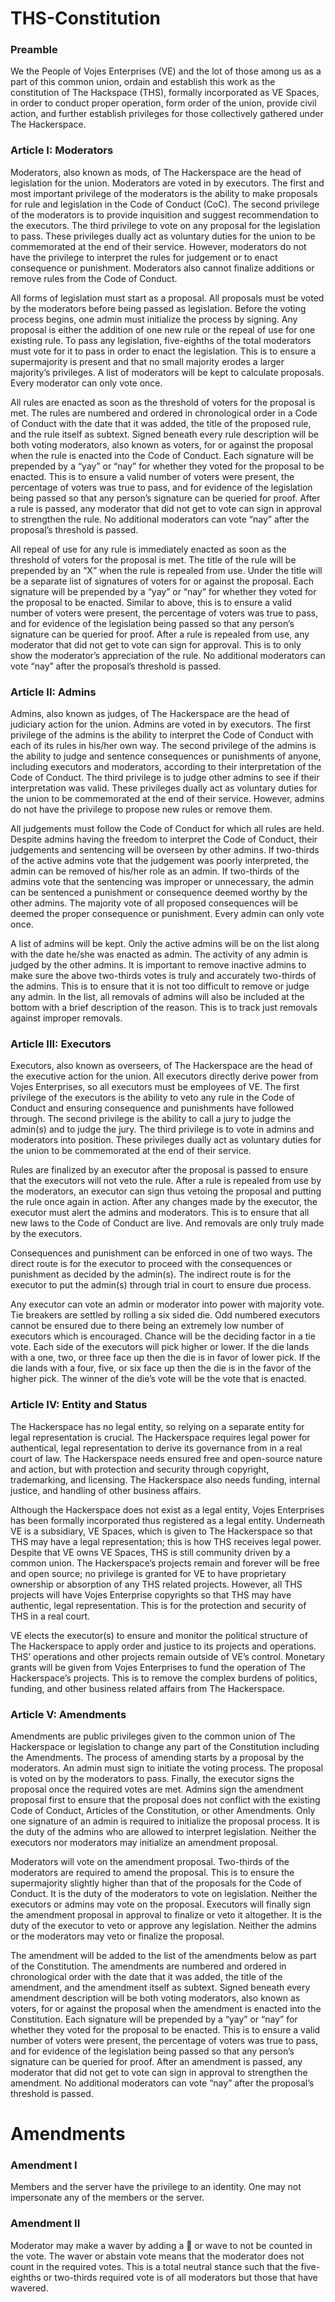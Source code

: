 # THS-Constitution

### Preamble
We the People of Vojes Enterprises (VE) and the lot of those among us as a part of this common union, ordain and establish this work as the constitution of The Hackspace (THS), formally incorporated as VE Spaces, in order to conduct proper operation, form order of the union, provide civil action, and further establish privileges for those collectively gathered under The Hackerspace.

### Article I: Moderators
Moderators, also known as mods, of The Hackerspace are the head of legislation for the union. Moderators are voted in by executors. The first and most important privilege of the moderators is the ability to make proposals for rule and legislation in the Code of Conduct (CoC). The second privilege of the moderators is to provide inquisition and suggest recommendation to the executors. The third privilege to vote on any proposal for the legislation to pass. These privileges dually act as voluntary duties for the union to be commemorated at the end of their service. However, moderators do not have the privilege to interpret the rules for judgement or to enact consequence or punishment. Moderators also cannot finalize additions or remove rules from the Code of Conduct. 

All forms of legislation must start as a proposal. All proposals must be voted by the moderators before being passed as legislation. Before the voting process begins, one admin must initialize the process by signing. Any proposal is either the addition of one new rule or the repeal of use for one existing rule. To pass any legislation, five-eighths of the total moderators must vote for it to pass in order to enact the legislation. This is to ensure a supermajority is present and that no small majority erodes a larger majority’s privileges. A list of moderators will be kept to calculate proposals. Every moderator can only vote once.

All rules are enacted as soon as the threshold of voters for the proposal is met. The rules are numbered and ordered in chronological order in a Code of Conduct with the date that it was added, the title of the proposed rule, and the rule itself as subtext. Signed beneath every rule description will be both voting moderators, also known as voters, for or against the proposal when the rule is enacted into the Code of Conduct. Each signature will be prepended by a “yay” or “nay” for whether they voted for the proposal to be enacted. This is to ensure a valid number of voters were present, the percentage of voters was true to pass, and for evidence of the legislation being passed so that any person’s signature can be queried for proof. After a rule is passed, any moderator that did not get to vote can sign in approval to strengthen the rule. No additional moderators can vote “nay” after the proposal’s threshold is passed.

All repeal of use for any rule is immediately enacted as soon as the threshold of voters for the proposal is met. The title of the rule will be prepended by an “X” when the rule is repealed from use. Under the title will be a separate list of signatures of voters for or against the proposal. Each signature will be prepended by a “yay” or “nay” for whether they voted for the proposal to be enacted. Similar to above, this is to ensure a valid number of voters were present, the percentage of voters was true to pass, and for evidence of the legislation being passed so that any person’s signature can be queried for proof. After a rule is repealed from use, any moderator that did not get to vote can sign for approval. This is to only show the moderator’s appreciation of the rule. No additional moderators can vote “nay” after the proposal’s threshold is passed.

### Article II: Admins
Admins, also known as judges, of The Hackerspace are the head of judiciary action for the union. Admins are voted in by executors. The first privilege of the admins is the ability to interpret the Code of Conduct with each of its rules in his/her own way. The second privilege of the admins is the ability to judge and sentence consequences or punishments of anyone, including executors and moderators, according to their interpretation of the Code of Conduct. The third privilege is to judge other admins to see if their interpretation was valid. These privileges dually act as voluntary duties for the union to be commemorated at the end of their service. However, admins do not have the privilege to propose new rules or remove them.

All judgements must follow the Code of Conduct for which all rules are held. Despite admins having the freedom to interpret the Code of Conduct, their judgements and sentencing will be overseen by other admins. If two-thirds of the active admins vote that the judgement was poorly interpreted, the admin can be removed of his/her role as an admin. If two-thirds of the admins vote that the sentencing was improper or unnecessary, the admin can be sentenced a punishment or consequence deemed worthy by the other admins. The majority vote of all proposed consequences will be deemed the proper consequence or punishment. Every admin can only vote once.

A list of admins will be kept. Only the active admins will be on the list along with the date he/she was enacted as admin. The activity of any admin is judged by the other admins. It is important to remove inactive admins to make sure the above two-thirds votes is truly and accurately two-thirds of the admins. This is to ensure that it is not too difficult to remove or judge any admin. In the list, all removals of admins will also be included at the bottom with a brief description of the reason. This is to track just removals against improper removals. 

### Article III: Executors
Executors, also known as overseers, of The Hackerspace are the head of the executive action for the union. All executors directly derive power from Vojes Enterprises, so all executors must be employees of VE. The first privilege of the executors is the ability to veto any rule in the Code of Conduct and ensuring consequence and punishments have followed through. The second privilege is the ability to call a jury to judge the admin(s) and to judge the jury. The third privilege is to vote in admins and moderators into position. These privileges dually act as voluntary duties for the union to be commemorated at the end of their service.

Rules are finalized by an executor after the proposal is passed to ensure that the executors will not veto the rule. After a rule is repealed from use by the moderators, an executor can sign thus vetoing the proposal and putting the rule once again in action. After any changes made by the executor, the executor must alert the admins and moderators. This is to ensure that all new laws to the Code of Conduct are live. And removals are only truly made by the executors.

Consequences and punishment can be enforced in one of two ways. The direct route is for the executor to proceed with the consequences or punishment as decided by the admin(s). The indirect route is for the executor to put the admin(s) through trial in court to ensure due process.

Any executor can vote an admin or moderator into power with majority vote. Tie breakers are settled by rolling a six sided die. Odd numbered executors cannot be ensured due to there being an extremely low number of executors which is encouraged. Chance will be the deciding factor in a tie vote. Each side of the executors will pick higher or lower. If the die lands with a one, two, or three face up then the die is in favor of lower pick. If the die lands with a four, five, or six face up then the die is in the favor of the higher pick. The winner of the die’s vote will be the vote that is enacted.

### Article IV: Entity and Status
The Hackerspace has no legal entity, so relying on a separate entity for legal representation is crucial. The Hackerspace requires legal power for authentical, legal representation to derive its governance from in a real court of law. The Hackerspace needs ensured free and open-source nature and action, but with protection and security through copyright, trademarking, and licensing. The Hackerspace also needs funding, internal justice, and handling of other business affairs.

Although the Hackerspace does not exist as a legal entity, Vojes Enterprises has been formally incorporated thus registered as a legal entity. Underneath VE is a subsidiary, VE Spaces, which is given to The Hackerspace so that THS may have a legal representation; this is how THS receives legal power. Despite that VE owns VE Spaces, THS is still community driven by a common union. 
The Hackerspace’s projects remain and forever will be free and open source; no privilege is granted for VE to have proprietary ownership or absorption of any THS related projects. However, all THS projects will have Vojes Enterprise copyrights so that THS may have authentic, legal representation. This is for the protection and security of THS in a real court.

VE elects the executor(s) to ensure and monitor the political structure of The Hackerspace to apply order and justice to its projects and operations. THS’ operations and other projects remain outside of VE’s control. Monetary grants will be given from Vojes Enterprises to fund the operation of The Hackerspace’s projects. This is to remove the complex burdens of politics, funding, and other business related affairs from The Hackerspace.

### Article V: Amendments
Amendments are public privileges given to the common union of The Hackerspace or legislation to change any part of the Constitution including the Amendments. The process of amending starts by a proposal by the moderators. An admin must sign to initiate the voting process. The proposal is voted on by the moderators to pass. Finally, the executor signs the proposal once the required votes are met.
Admins sign the amendment proposal first to ensure that the proposal does not conflict with the existing Code of Conduct, Articles of the Constitution, or other Amendments. Only one signature of an admin is required to initialize the proposal process. It is the duty of the admins who are allowed to interpret legislation. Neither the executors nor moderators may initialize an amendment proposal.

Moderators will vote on the amendment proposal. Two-thirds of the moderators are required to amend the proposal. This is to ensure the supermajority slightly higher than that of the proposals for the Code of Conduct. It is the duty of the moderators to vote on legislation. Neither the executors or admins may vote on the proposal.
Executors will finally sign the amendment proposal in approval to finalize or veto it altogether. It is the duty of the executor to veto or approve any legislation. Neither the admins or the moderators may veto or finalize the proposal.

The amendment will be added to the list of the amendments below as part of the Constitution. The amendments are numbered and ordered in chronological order with the date that it was added, the title of the amendment, and the amendment itself as subtext. Signed beneath every amendment description will be both voting moderators, also known as voters, for or against the proposal when the amendment is enacted into the Constitution. Each signature will be prepended by a “yay” or “nay” for whether they voted for the proposal to be enacted. This is to ensure a valid number of voters were present, the percentage of voters was true to pass, and for evidence of the legislation being passed so that any person’s signature can be queried for proof. After an amendment is passed, any moderator that did not get to vote can sign in approval to strengthen the amendment. No additional moderators can vote “nay” after the proposal’s threshold is passed.

# Amendments

### Amendment I
Members and the server have the privilege to an identity. One may not impersonate any of the members or the server.

### Amendment II
Moderator may make a waver by adding a 👋 or wave to not be counted in the vote. The waver or abstain vote means that the moderator does not count in the required votes. This is a total neutral stance such that the five-eighths or two-thirds required vote is of all moderators but those that have wavered.
